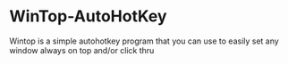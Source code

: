 # WinTop-AutoHotKey
Wintop is a simple autohotkey program that you can use to easily set any window always on top and/or click thru
